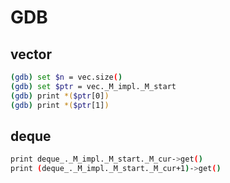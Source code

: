 # GDB

## vector
```bash
(gdb) set $n = vec.size()
(gdb) set $ptr = vec._M_impl._M_start
(gdb) print *($ptr[0])
(gdb) print *($ptr[1])
```

## deque
```bash
print deque_._M_impl._M_start._M_cur->get()
print (deque_._M_impl._M_start._M_cur+1)->get()
```
